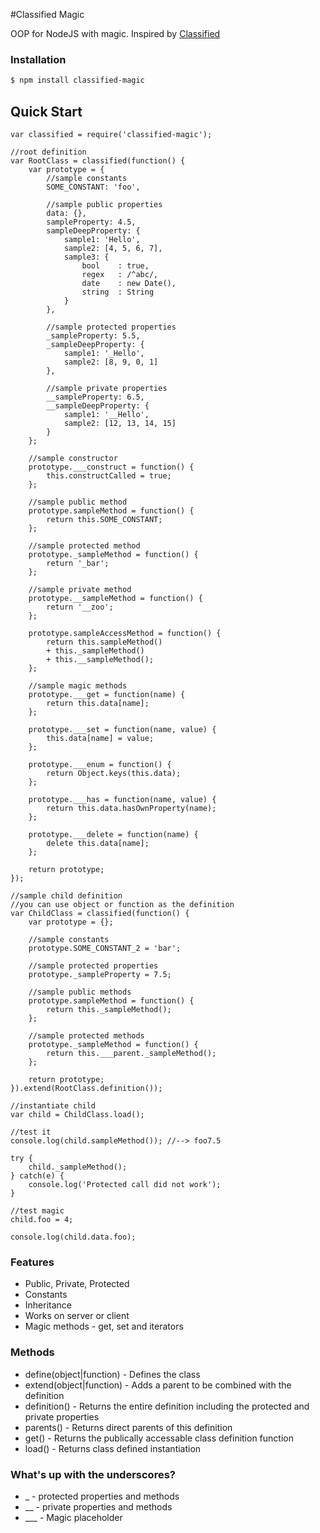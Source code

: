 #Classified Magic

  OOP for NodeJS with magic. Inspired by [Classified](https://github.com/cblanquera/classified)

### Installation

```bash
$ npm install classified-magic
```

## Quick Start

```
var classified = require('classified-magic');

//root definition
var RootClass = classified(function() {
	var prototype = {
		//sample constants
		SOME_CONSTANT: 'foo',
		
		//sample public properties
		data: {},
		sampleProperty: 4.5,
		sampleDeepProperty: {
			sample1: 'Hello',
			sample2: [4, 5, 6, 7],
			sample3: {
				bool	: true,
				regex	: /^abc/,
				date	: new Date(),
				string	: String
			}
		},
		
		//sample protected properties
		_sampleProperty: 5.5,
		_sampleDeepProperty: {
			sample1: '_Hello',
			sample2: [8, 9, 0, 1]
		},
		
		//sample private properties
		__sampleProperty: 6.5,
		__sampleDeepProperty: {
			sample1: '__Hello',
			sample2: [12, 13, 14, 15]
		}
	};
	
	//sample constructor
	prototype.___construct = function() {
		this.constructCalled = true;
	};
	
	//sample public method
	prototype.sampleMethod = function() {
		return this.SOME_CONSTANT;
	};
	
	//sample protected method
	prototype._sampleMethod = function() {
		return '_bar';
	};
	
	//sample private method
	prototype.__sampleMethod = function() {
		return '__zoo';
	};
	
	prototype.sampleAccessMethod = function() {
		return this.sampleMethod()
		+ this._sampleMethod()
		+ this.__sampleMethod();
	};
	
	//sample magic methods
	prototype.___get = function(name) {
		return this.data[name];
	};
	
	prototype.___set = function(name, value) {
		this.data[name] = value;
	};
	
	prototype.___enum = function() {
		return Object.keys(this.data);
	};
	
	prototype.___has = function(name, value) {
		return this.data.hasOwnProperty(name);
	};
	
	prototype.___delete = function(name) {
		delete this.data[name];
	};
	
	return prototype;
});

//sample child definition
//you can use object or function as the definition
var ChildClass = classified(function() {
	var prototype = {};
	
	//sample constants
	prototype.SOME_CONSTANT_2 = 'bar';
	
	//sample protected properties
	prototype._sampleProperty = 7.5;
	
	//sample public methods
	prototype.sampleMethod = function() {
		return this._sampleMethod();
	};
	
	//sample protected methods
	prototype._sampleMethod = function() {
		return this.___parent._sampleMethod();
	};
	
	return prototype;
}).extend(RootClass.definition());

//instantiate child
var child = ChildClass.load();

//test it
console.log(child.sampleMethod()); //--> foo7.5

try {
	child._sampleMethod();
} catch(e) {
	console.log('Protected call did not work');
}

//test magic
child.foo = 4;

console.log(child.data.foo);
```

### Features

  * Public, Private, Protected
  * Constants
  * Inheritance
  * Works on server or client
  * Magic methods - get, set and iterators

### Methods

  * define(object|function) - Defines the class
  * extend(object|function) - Adds a parent to be combined with the definition
  * definition() - Returns the entire definition including the protected and private properties
  * parents() - Returns direct parents of this definition
  * get() - Returns the publically accessable class definition function
  * load() - Returns class defined instantiation

### What's up with the underscores?

  * _ - protected properties and methods
  * __ - private properties and methods
  * ___ - Magic placeholder
